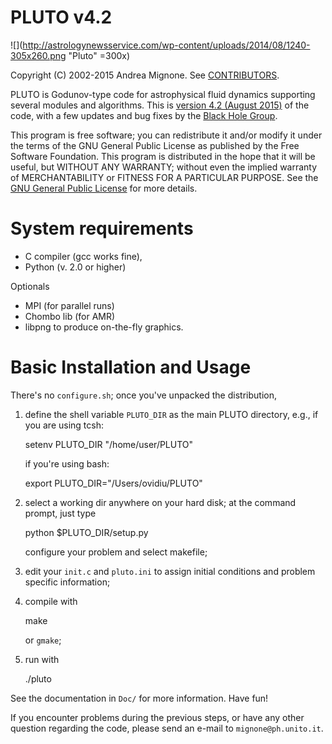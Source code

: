 PLUTO v4.2
====================

![](http://astrologynewsservice.com/wp-content/uploads/2014/08/1240-305x260.png "Pluto" =300x) 

Copyright (C) 2002-2015 Andrea Mignone. See [CONTRIBUTORS](./CONTRIBUTORS).

PLUTO is Godunov-type code for astrophysical fluid dynamics supporting several modules and algorithms. This is [version 4.2 (August 2015)](http://plutocode.ph.unito.it) of the code, with a few updates and bug fixes by the [Black Hole Group](https://blackholegroup.org).

This program is free software; you can redistribute it and/or modify
it under the terms of the GNU General Public License as published by
the Free Software Foundation. This program is distributed in the hope that it will be useful,
but WITHOUT ANY WARRANTY; without even the implied warranty of
MERCHANTABILITY or FITNESS FOR A PARTICULAR PURPOSE.  See the
[GNU General Public License](./LICENSE) for more details.

# System requirements

 - C compiler (gcc works fine),
 - Python (v. 2.0 or higher)

 Optionals

 - MPI (for parallel runs)
 - Chombo lib (for AMR)
 - libpng to produce on-the-fly graphics.
 

# Basic Installation and Usage

There's no `configure.sh`; once you've unpacked the distribution,  

1) define the shell variable `PLUTO_DIR` as the 
   main PLUTO directory, e.g., 
   if you are using tcsh:

    setenv PLUTO_DIR "/home/user/PLUTO"

   if you're using bash:

    export PLUTO_DIR="/Users/ovidiu/PLUTO"


2) select a working dir anywhere on your hard disk;
   at the command prompt, just type 

    python $PLUTO_DIR/setup.py 

   configure your problem and select makefile;

3) edit your `init.c` and `pluto.ini` to assign 
   initial conditions and problem specific information;

4) compile with

    make 

   or `gmake`;

4) run with 

    ./pluto

See the documentation in `Doc/` for more information.
Have fun!
  
If you encounter problems during the previous steps, or have any other 
question regarding the code, please send an e-mail to `mignone@ph.unito.it`.



